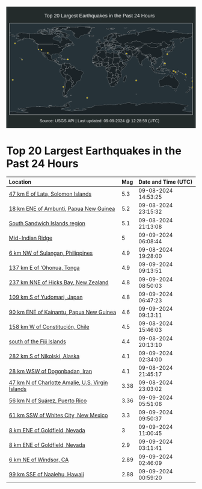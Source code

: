 ![Map](./map.png)

# Top 20 Largest Earthquakes in the Past 24 Hours

| Location | Mag | Date and Time (UTC) |
|:---|:---|:---|
| [47 km E of Lata, Solomon Islands](https://earthquake.usgs.gov/earthquakes/eventpage/us6000nqh7) | 5.3 | 09-08-2024 14:53:25 |
| [18 km ENE of Ambunti, Papua New Guinea](https://earthquake.usgs.gov/earthquakes/eventpage/us6000nqja) | 5.2 | 09-08-2024 23:15:32 |
| [South Sandwich Islands region](https://earthquake.usgs.gov/earthquakes/eventpage/us6000nqim) | 5.1 | 09-08-2024 21:13:08 |
| [Mid-Indian Ridge](https://earthquake.usgs.gov/earthquakes/eventpage/us6000nqks) | 5 | 09-09-2024 06:08:44 |
| [6 km NW of Sulangan, Philippines](https://earthquake.usgs.gov/earthquakes/eventpage/us6000nqi6) | 4.9 | 09-08-2024 19:28:00 |
| [137 km E of ‘Ohonua, Tonga](https://earthquake.usgs.gov/earthquakes/eventpage/us6000nqlk) | 4.9 | 09-09-2024 09:13:51 |
| [237 km NNE of Hicks Bay, New Zealand](https://earthquake.usgs.gov/earthquakes/eventpage/us6000nqli) | 4.8 | 09-09-2024 08:50:03 |
| [109 km S of Yudomari, Japan](https://earthquake.usgs.gov/earthquakes/eventpage/us6000nqku) | 4.8 | 09-09-2024 06:47:23 |
| [90 km ENE of Kainantu, Papua New Guinea](https://earthquake.usgs.gov/earthquakes/eventpage/us6000nqlj) | 4.6 | 09-09-2024 09:13:11 |
| [158 km W of Constitución, Chile](https://earthquake.usgs.gov/earthquakes/eventpage/us6000nqhc) | 4.5 | 09-08-2024 15:46:03 |
| [south of the Fiji Islands](https://earthquake.usgs.gov/earthquakes/eventpage/us6000nqid) | 4.4 | 09-08-2024 20:13:10 |
| [282 km S of Nikolski, Alaska](https://earthquake.usgs.gov/earthquakes/eventpage/us6000nqjz) | 4.1 | 09-09-2024 02:34:00 |
| [28 km WSW of Dogonbadan, Iran](https://earthquake.usgs.gov/earthquakes/eventpage/us6000nqiw) | 4.1 | 09-08-2024 21:45:17 |
| [47 km N of Charlotte Amalie, U.S. Virgin Islands](https://earthquake.usgs.gov/earthquakes/eventpage/pr71459523) | 3.38 | 09-08-2024 23:03:02 |
| [56 km N of Suárez, Puerto Rico](https://earthquake.usgs.gov/earthquakes/eventpage/pr71459558) | 3.36 | 09-09-2024 05:51:06 |
| [61 km SSW of Whites City, New Mexico](https://earthquake.usgs.gov/earthquakes/eventpage/tx2024rteg) | 3.3 | 09-09-2024 09:50:37 |
| [8 km ENE of Goldfield, Nevada](https://earthquake.usgs.gov/earthquakes/eventpage/nn00884400) | 3 | 09-09-2024 11:00:45 |
| [8 km ENE of Goldfield, Nevada](https://earthquake.usgs.gov/earthquakes/eventpage/nn00884347) | 2.9 | 09-09-2024 03:11:41 |
| [6 km NE of Windsor, CA](https://earthquake.usgs.gov/earthquakes/eventpage/nc75059466) | 2.89 | 09-09-2024 02:46:09 |
| [99 km SSE of Naalehu, Hawaii](https://earthquake.usgs.gov/earthquakes/eventpage/hv74448791) | 2.88 | 09-09-2024 00:59:20 |
